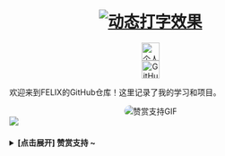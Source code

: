 <h1 align="center">
  <a href="https://feli.dpdns.org/">
    <img style="max-width: 100%; height: auto;" src="https://readme-typing-svg.herokuapp.com?color=%2336BCF7&lines=FELIX的个人主页;欢迎来到我的GitHub!" alt="动态打字效果">
  </a>
</h1>

<div align="center">
  <a href="https://feli.dpdns.org/"><img src="https://feli.qzz.io/favicon.ico" alt="个人主页" width="32" height="32"></a><br>
  <a href="https://github.com/flxteam">
    <img src="https://npm.elemecdn.com/anzhiyu-blog@2.1.5/img/badge/Source-Github.svg" alt="GitHub" width="32" height="32">
  </a>
</div> 

欢迎来到FELIX的GitHub仓库！这里记录了我的学习和项目。<br>
<div align="center">
<img style="border-radius: 20px; max-width: 80%;" src="https://user-images.githubusercontent.com/74038190/225813708-98b745f2-7d22-48cf-9150-083f1b00d6c9.gif" alt="赞赏支持GIF"/>
</div>
<picture>
  <source
    srcset="https://github-readme-stats.vercel.app/api?username=flxteam&show_icons=true&theme=dark"
    media="(prefers-color-scheme: dark)"
  />
  <source
    srcset="https://github-readme-stats.vercel.app/api?username=flxteam&show_icons=true"
    media="(prefers-color-scheme: light), (prefers-color-scheme: no-preference)"
  />
  <img src="https://github-readme-stats.vercel.app/api?username=flxteam&show_icons=true" />
</picture>
<div style="margin-top: 20px;">
    <details><summary><strong> [点击展开] 赞赏支持 ~</strong></summary>
    *我非常感谢您的赞赏和支持，它们将极大地激励我继续创新，持续产生有价值的工作。*
    <div align="center"><a href="https://feli.dpdns.org/donate"><img src="https://feli.qzz.io/favicon.ico" alt="赞赏支持" width="32" height="32"></a></div>
    </details>
  </div>